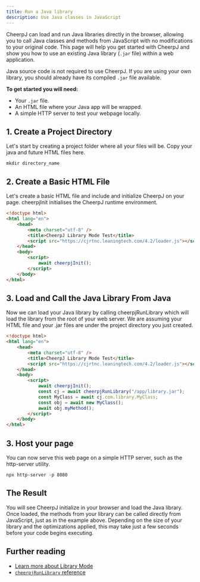 ```yaml
---
title: Run a Java library
description: Use Java classes in JavaScript
---
```


CheerpJ can load and run Java libraries directly in the browser, allowing you to call Java classes and methods from JavaScript with no modifications to your original code. This page will help you get started with CheerpJ and show you how to use an existing Java library (`.jar` file) within a web application.

Java source code is not required to use CheerpJ. If you are using your own library, you should already have its compiled `.jar` file available.

**To get started you will need:**

- Your `.jar` file.
- An HTML file where your Java app will be wrapped.
- A simple HTTP server to test your webpage locally.

## 1. Create a Project Directory

Let's start by creating a project folder where all your files will be. Copy your java and future HTML files here.

```shell
mkdir directory_name
```

## 2. Create a Basic HTML File

Let's create a basic HTML file and include and initialize CheerpJ on your page. cheerpjInit initialises the CheerpJ runtime environment.

```html title="index.html" {6, 10}
<!doctype html>
<html lang="en">
	<head>
		<meta charset="utf-8" />
		<title>CheerpJ Library Mode Test</title>
		<script src="https://cjrtnc.leaningtech.com/4.2/loader.js"></script>
	</head>
	<body>
		<script>
			await cheerpjInit();
		</script>
	</body>
</html>
```

## 3. Load and Call the Java Library From Java

Now we can load your Java library by calling cheerpjRunLibrary which will load the library from the root of your web server. We are assuming your HTML file and your .jar files are under the project directory you just created.

```html title="index.html" {11-14}
<!doctype html>
<html lang="en">
	<head>
		<meta charset="utf-8" />
		<title>CheerpJ Library Mode Test</title>
		<script src="https://cjrtnc.leaningtech.com/4.2/loader.js"></script>
	</head>
	<body>
		<script>
			await cheerpjInit();
			const cj = await cheerpjRunLibrary("/app/library.jar");
			const MyClass = await cj.com.library.MyClass;
			const obj = await new MyClass();
			await obj.myMethod();
		</script>
	</body>
</html>
```

## 3. Host your page

You can now serve this web page on a simple HTTP server, such as the http-server utility.

```shell
npx http-server -p 8080
```

## The Result

You will see CheerpJ initialize in your browser and load the Java library. Once loaded, the methods from your library can be called directly from JavaScript, just as in the example above. Depending on the size of your library and the optimizations applied, this may take just a few seconds before your code begins executing.

## Further reading

- [Learn more about Library Mode](/docs/guides/library-mode)
- [`cheerpjRunLibrary` reference](/docs/reference/cheerpjRunLibrary)
